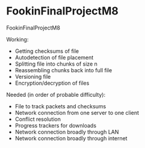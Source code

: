 # FookinFinalProjectM8
FookinFinalProjectM8



Working:
- Getting checksums of file
- Autodetection of file placement
- Splitting file into chunks of size n
- Reassembling chunks back into full file
- Versioning file
- Encryption/decryption of files

Needed (in order of probable difficulty):
- File to track packets and checksums
- Network connection from one server to one client
- Conflict resolution
- Progress trackers for downloads
- Network connection broadly through LAN
- Network connection broadly through internet 

